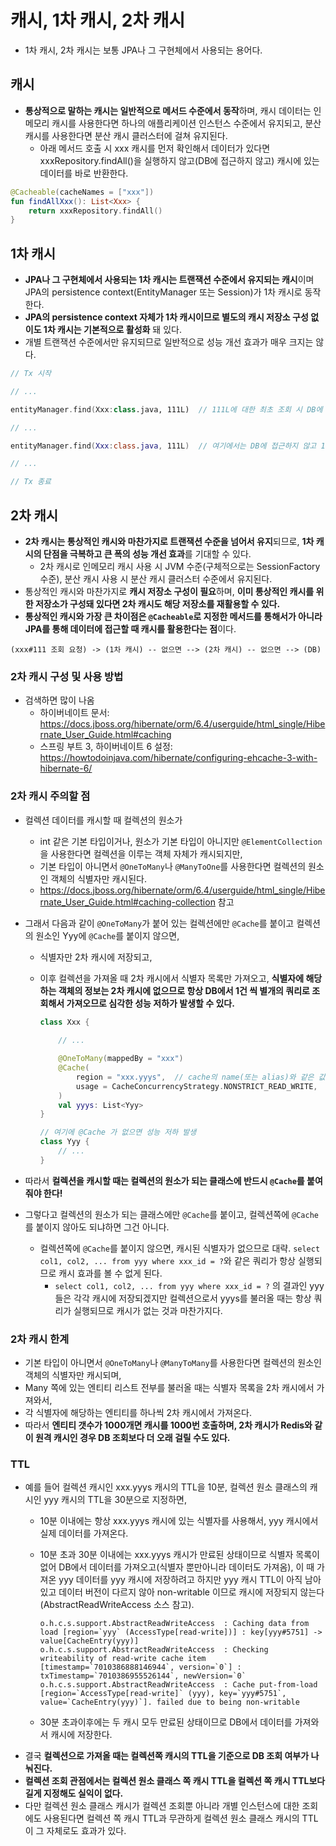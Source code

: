 # 캐시, 1차 캐시, 2차 캐시

- 1차 캐시, 2차 캐시는 보통 JPA나 그 구현체에서 사용되는 용어다.

## 캐시

- **통상적으로 말하는 캐시는 일반적으로 메서드 수준에서 동작**하며, 캐시 데이터는 인메모리 캐시를 사용한다면 하나의 애플리케이션 인스턴스 수준에서 유지되고, 분산 캐시를 사용한다면 분산 캐시 클러스터에 걸쳐 유지된다.
  - 아래 메서드 호출 시 xxx 캐시를 먼저 확인해서 데이터가 있다면 xxxRepository.findAll()을 실행하지 않고(DB에 접근하지 않고) 캐시에 있는 데이터를 바로 반환한다.

```kotlin
@Cacheable(cacheNames = ["xxx"])
fun findAllXxx(): List<Xxx> {
    return xxxRepository.findAll()
}
```

## 1차 캐시

- **JPA나 그 구현체에서 사용되는 1차 캐시는 트랜잭션 수준에서 유지되는 캐시**이며 JPA의 persistence context(EntityManager 또는 Session)가 1차 캐시로 동작한다.
- **JPA의 persistence context 자체가 1차 캐시이므로 별도의 캐시 저장소 구성 없이도 1차 캐시는 기본적으로 활성화** 돼 있다.
- 개별 트랜잭션 수준에서만 유지되므로 일반적으로 성능 개선 효과가 매우 크지는 않다.

```kotlin
// Tx 시작

// ...

entityManager.find(Xxx:class.java, 111L)  // 111L에 대한 최초 조회 시 DB에 접근해서 1차 캐시에 저장한다.

// ...

entityManager.find(Xxx:class.java, 111L)  // 여기에서는 DB에 접근하지 않고 1차 캐시에 있는 데이터를 바로 반환한다.

// ...

// Tx 종료
```

## 2차 캐시

- **2차 캐시는 통상적인 캐시와 마찬가지로 트랜잭션 수준을 넘어서 유지**되므로, **1차 캐시의 단점을 극복하고 큰 폭의 성능 개선 효과**를 기대할 수 있다.
  - 2차 캐시로 인메모리 캐시 사용 시 JVM 수준(구체적으로는 SessionFactory 수준), 분산 캐시 사용 시 분산 캐시 클러스터 수준에서 유지된다.
- 통상적인 캐시와 마찬가지로 **캐시 저장소 구성이 필요**하며, **이미 통상적인 캐시를 위한 저장소가 구성돼 있다면 2차 캐시도 해당 저장소를 재활용할 수 있다.**
- **통상적인 캐시와 가장 큰 차이점은 `@Cacheable`로 지정한 메서드를 통해서가 아니라 JPA를 통해 데이터에 접근할 때 캐시를 활용한다는 점**이다.

```
(xxx#111 조회 요청) -> (1차 캐시) -- 없으면 --> (2차 캐시) -- 없으면 --> (DB)
```

### 2차 캐시 구성 및 사용 방법

- 검색하면 많이 나옴
  - 하이버네이트 문서: https://docs.jboss.org/hibernate/orm/6.4/userguide/html_single/Hibernate_User_Guide.html#caching
  - 스프링 부트 3, 하이버네이트 6 설정: https://howtodoinjava.com/hibernate/configuring-ehcache-3-with-hibernate-6/

### 2차 캐시 주의할 점

- 컬렉션 데이터를 캐시할 때 컬렉션의 원소가 
  - int 같은 기본 타입이거나, 원소가 기본 타입이 아니지만 `@ElementCollection`을 사용한다면 컬렉션을 이루는 객체 자체가 캐시되지만,
  - 기본 타입이 아니면서 `@OneToMany`나 `@ManyToOne`를 사용한다면 컬렉션의 원소인 객체의 식별자만 캐시된다.
  - https://docs.jboss.org/hibernate/orm/6.4/userguide/html_single/Hibernate_User_Guide.html#caching-collection 참고
- 그래서 다음과 같이 `@OneToMany`가 붙어 있는 컬렉션에만 `@Cache`를 붙이고 컬렉션의 원소인 Yyy에 `@Cache`를 붙이지 않으면,
  - 식별자만 2차 캐시에 저장되고, 
  - 이후 컬렉션을 가져올 때 2차 캐시에서 식별자 목록만 가져오고, **식별자에 해당하는 객체의 정보는 2차 캐시에 없으므로 항상 DB에서 1건 씩 별개의 쿼리로 조회해서 가져오므로 심각한 성능 저하가 발생할 수 있다.**

    ```kotlin
    class Xxx {
        
        // ...

        @OneToMany(mappedBy = "xxx")
        @Cache(
            region = "xxx.yyys",  // cache의 name(또는 alias)와 같은 값이어야 한다
            usage = CacheConcurrencyStrategy.NONSTRICT_READ_WRITE,
        )
        val yyys: List<Yyy>
    }

    // 여기에 @Cache 가 없으면 성능 저하 발생
    class Yyy {
        // ...
    }
    ```

- 따라서 **컬렉션을 캐시할 때는 컬렉션의 원소가 되는 클래스에 반드시 `@Cache`를 붙여줘야 한다!**
- 그렇다고 컬렉션의 원소가 되는 클래스에만 `@Cache`를 붙이고, 컬렉션쪽에 `@Cache`를 붙이지 않아도 되냐하면 그건 아니다.
  - 컬렉션쪽에 `@Cache`를 붙이지 않으면, 캐시된 식별자가 없으므로 대략. `select col1, col2, ... from yyy where xxx_id = ?`와 같은 쿼리가 항상 실행되므로 캐시 효과를 볼 수 없게 된다.
    - `select col1, col2, ... from yyy where xxx_id = ?` 의 결과인 yyy 들은 각각 캐시에 저장되겠지만 컬렉션으로서 yyys를 불러올 때는 항상 쿼리가 실행되므로 캐시가 없는 것과 마찬가지다.

### 2차 캐시 한계

- 기본 타입이 아니면서 `@OneToMany`나 `@ManyToMany`를 사용한다면 컬렉션의 원소인 객체의 식별자만 캐시되며,
- Many 쪽에 있는 엔티티 리스트 전부를 불러올 때는 식별자 목록을 2차 캐시에서 가져와서,
- 각 식별자에 해당하는 엔티티를 하나씩 2차 캐시에서 가져온다.
- 따라서 **엔티티 갯수가 1000개면 캐시를 1000번 호출하며, 2차 캐시가 Redis와 같이 원격 캐시인 경우 DB 조회보다 더 오래 걸릴 수도 있다.**
 

### TTL

- 예를 들어 컬렉션 캐시인 xxx.yyys 캐시의 TTL을 10분, 컬렉션 원소 클래스의 캐시인 yyy 캐시의 TTL을 30분으로 지정하면,
  - 10분 이내에는 항상 xxx.yyys 캐시에 있는 식별자를 사용해서, yyy 캐시에서 실제 데이터를 가져온다.
  - 10분 초과 30분 이내에는 xxx.yyys 캐시가 만료된 상태이므로 식별자 목록이 없어 DB에서 데이터를 가져오고(식별자 뿐만아니라 데이터도 가져옴), 이 때 가져온 yyy 데이터를 yyy 캐시에 저장하려고 하지만 yyy 캐시 TTL이 아직 남아있고 데이터 버전이 다르지 않아 non-writable 이므로 캐시에 저장되지 않는다(AbstractReadWriteAccess 소스 참고).

    ```
    o.h.c.s.support.AbstractReadWriteAccess  : Caching data from load [region=`yyy` (AccessType[read-write])] : key[yyy#5751] -> value[CacheEntry(yyy)]
    o.h.c.s.support.AbstractReadWriteAccess  : Checking writeability of read-write cache item [timestamp=`7010386888146944`, version=`0`] : txTimestamp=`7010386955526144`, newVersion=`0`
    o.h.c.s.support.AbstractReadWriteAccess  : Cache put-from-load [region=`AccessType[read-write]` (yyy), key=`yyy#5751`, value=`CacheEntry(yyy)`]. failed due to being non-writable
    ```

  - 30분 초과이후에는 두 캐시 모두 만료된 상태이므로 DB에서 데이터를 가져와서 캐시에 저장한다.
- 결국 **컬렉션으로 가져올 때는 컬렉션쪽 캐시의 TTL을 기준으로 DB 조회 여부가 나눠진다.**
- **컬렉션 조회 관점에서는 컬렉션 원소 클래스 쪽 캐시 TTL을 컬렉션 쪽 캐시 TTL보다 길게 지정해도 실익이 없다.**
- 다만 컬렉션 원소 클래스 캐시가 컬렉션 조회뿐 아니라 개별 인스턴스에 대한 조회에도 사용된다면 컬렉션 쪽 캐시 TTL과 무관하게 컬렉션 원소 클래스 캐시의 TTL이 그 자체로도 효과가 있다.

